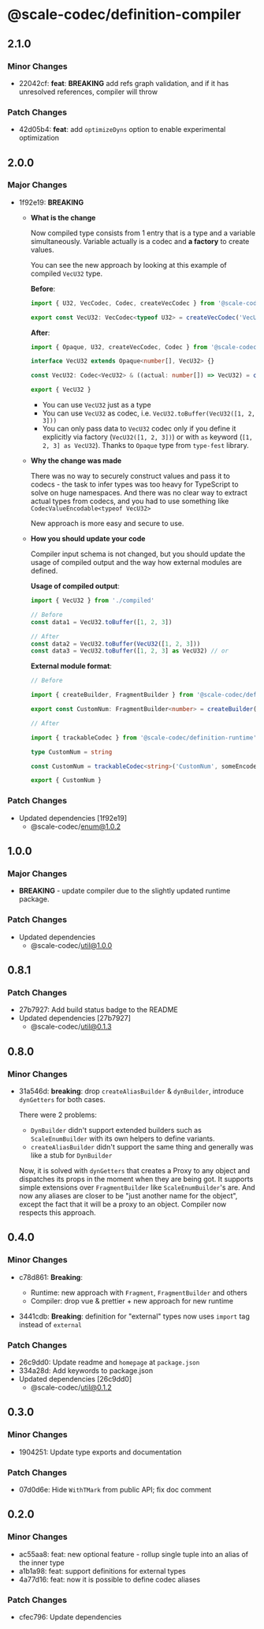# @scale-codec/definition-compiler

## 2.1.0

### Minor Changes

-   22042cf: **feat**: **BREAKING** add refs graph validation, and if it has unresolved references, compiler will throw

### Patch Changes

-   42d05b4: **feat**: add `optimizeDyns` option to enable experimental optimization

## 2.0.0

### Major Changes

-   1f92e19: **BREAKING**

    -   **What is the change**

        Now compiled type consists from 1 entry that is a type and a variable simultaneously. Variable actually is a codec and **a factory** to create values.

        You can see the new approach by looking at this example of compiled `VecU32` type.

        **Before**:

        ```ts
        import { U32, VecCodec, Codec, createVecCodec } from '@scale-codec/definition-runtime'

        export const VecU32: VecCodec<typeof U32> = createVecCodec('VecU32', U32)
        ```

        **After**:

        ```ts
        import { Opaque, U32, createVecCodec, Codec } from '@scale-codec/definition-runtime'

        interface VecU32 extends Opaque<number[], VecU32> {}

        const VecU32: Codec<VecU32> & ((actual: number[]) => VecU32) = createVecCodec('VecU32', U32)

        export { VecU32 }
        ```

        -   You can use `VecU32` just as a type
        -   You can use `VecU32` as codec, i.e. `VecU32.toBuffer(VecU32([1, 2, 3]))`
        -   You can only pass data to `VecU32` codec only if you define it explicitly via factory (`VecU32([1, 2, 3])`) or with `as` keyword (`[1, 2, 3] as VecU32`). Thanks to `Opaque` type from `type-fest` library.

    -   **Why the change was made**

        There was no way to securely construct values and pass it to codecs - the task to infer types was too heavy for TypeScript to solve on huge namespaces. And there was no clear way to extract actual types from codecs, and you had to use something like `CodecValueEncodable<typeof VecU32>`

        New approach is more easy and secure to use.

    -   **How you should update your code**

        Compiler input schema is not changed, but you should update the usage of compiled output and the way how external modules are defined.

        **Usage of compiled output**:

        ```ts
        import { VecU32 } from './compiled'

        // Before
        const data1 = VecU32.toBuffer([1, 2, 3])

        // After
        const data2 = VecU32.toBuffer(VecU32([1, 2, 3]))
        const data3 = VecU32.toBuffer([1, 2, 3] as VecU32) // or
        ```

        **External module format**:

        ```ts
        // Before

        import { createBuilder, FragmentBuilder } from '@scale-codec/definition-runtime'

        export const CustomNum: FragmentBuilder<number> = createBuilder('CustomNum', someEncodeFun, someDecodeFun)

        // After

        import { trackableCodec } from '@scale-codec/definition-runtime'

        type CustomNum = string

        const CustomNum = trackableCodec<string>('CustomNum', someEncodeFun, someDecodeFun)

        export { CustomNum }
        ```

### Patch Changes

-   Updated dependencies [1f92e19]
    -   @scale-codec/enum@1.0.2

## 1.0.0

### Major Changes

-   **BREAKING** - update compiler due to the slightly updated runtime package.

### Patch Changes

-   Updated dependencies
    -   @scale-codec/util@1.0.0

## 0.8.1

### Patch Changes

-   27b7927: Add build status badge to the README
-   Updated dependencies [27b7927]
    -   @scale-codec/util@0.1.3

## 0.8.0

### Minor Changes

-   31a546d: **breaking**: drop `createAliasBuilder` & `dynBuilder`, introduce `dynGetters` for both cases.

    There were 2 problems:

    -   `DynBuilder` didn't support extended builders such as `ScaleEnumBuilder` with its own helpers to define variants.
    -   `createAliasBuilder` didn't support the same thing and generally was like a stub for `DynBuilder`

    Now, it is solved with `dynGetters` that creates a Proxy to any object and dispatches its props in the moment when they are being got. It supports simple extensions over `FragmentBuilder` like `ScaleEnumBuilder`'s are. And now any aliases are closer to be "just another name for the object", except the fact that it will be a proxy to an object. Compiler now respects this approach.

## 0.4.0

### Minor Changes

-   c78d861: **Breaking**:

    -   Runtime: new approach with `Fragment`, `FragmentBuilder` and others
    -   Compiler: drop vue & prettier + new approach for new runtime

-   3441cdb: **Breaking**: definition for "external" types now uses `import` tag instead of `external`

### Patch Changes

-   26c9dd0: Update readme and `homepage` at `package.json`
-   334a28d: Add keywords to package.json
-   Updated dependencies [26c9dd0]
    -   @scale-codec/util@0.1.2

## 0.3.0

### Minor Changes

-   1904251: Update type exports and documentation

### Patch Changes

-   07d0d6e: Hide `WithTMark` from public API; fix doc comment

## 0.2.0

### Minor Changes

-   ac55aa8: feat: new optional feature - rollup single tuple into an alias of the inner type
-   a1b1a98: feat: support definitions for external types
-   4a77d16: feat: now it is possible to define codec aliases

### Patch Changes

-   cfec796: Update dependencies

